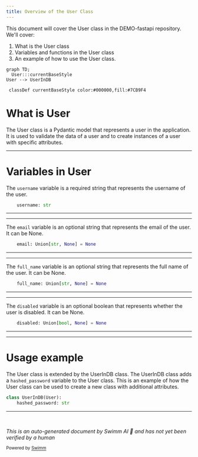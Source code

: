 ```yaml
---
title: Overview of the User Class
---
```

This document will cover the User class in the DEMO-fastapi repository. We'll cover:

1. What is the User class
2. Variables and functions in the User class
3. An example of how to use the User class.

```mermaid
graph TD;
  User:::currentBaseStyle
User --> UserInDB

 classDef currentBaseStyle color:#000000,fill:#7CB9F4
```

# What is User

The User class is a Pydantic model that represents a user in the application. It is used to validate the data of a user and to create instances of a user with specific attributes.

<SwmSnippet path="/docs_src/security/tutorial004.py" line="39">

---

# Variables in User

The `username` variable is a required string that represents the username of the user.

```python
    username: str
```

---

</SwmSnippet>

<SwmSnippet path="/docs_src/security/tutorial004.py" line="40">

---

The `email` variable is an optional string that represents the email of the user. It can be None.

```python
    email: Union[str, None] = None
```

---

</SwmSnippet>

<SwmSnippet path="/docs_src/security/tutorial004.py" line="41">

---

The `full_name` variable is an optional string that represents the full name of the user. It can be None.

```python
    full_name: Union[str, None] = None
```

---

</SwmSnippet>

<SwmSnippet path="/docs_src/security/tutorial004.py" line="42">

---

The `disabled` variable is an optional boolean that represents whether the user is disabled. It can be None.

```python
    disabled: Union[bool, None] = None
```

---

</SwmSnippet>

<SwmSnippet path="/docs_src/security/tutorial004.py" line="45">

---

# Usage example

The User class is extended by the UserInDB class. The UserInDB class adds a `hashed_password` variable to the User class. This is an example of how the User class can be used to create a new class with additional attributes.

```python
class UserInDB(User):
    hashed_password: str
```

---

</SwmSnippet>

&nbsp;

*This is an auto-generated document by Swimm AI 🌊 and has not yet been verified by a human*

<SwmMeta version="3.0.0" repo-id="Z2l0aHViJTNBJTNBREVNTy1mYXN0YXBpJTNBJTNBZ2lsYWRuYXZvdA==" repo-name="DEMO-fastapi" doc-type="general-class"><sup>Powered by [Swimm](/)</sup></SwmMeta>

